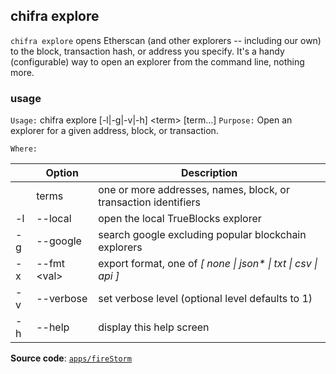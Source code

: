 ## chifra explore

`chifra explore` opens Etherscan (and other explorers -- including our own) to the block, transaction hash, or address you specify. It's a handy (configurable) way to open an explorer from the command line, nothing more.

### usage

`Usage:`    chifra explore [-l|-g|-v|-h] &lt;term&gt; [term...]
`Purpose:`  Open an explorer for a given address, block, or transaction.

`Where:`

|     | Option            | Description                                                     |
| --- | ----------------- | --------------------------------------------------------------- |
|     | terms             | one or more addresses, names, block, or transaction identifiers |
| -l  | --local           | open the local TrueBlocks explorer                              |
| -g  | --google          | search google excluding popular blockchain explorers            |
| -x  | --fmt &lt;val&gt; | export format, one of *[ none \| json\* \| txt \| csv \| api ]* |
| -v  | --verbose         | set verbose level (optional level defaults to 1)                |
| -h  | --help            | display this help screen                                        |

**Source code**: [`apps/fireStorm`](https://github.com/TrueBlocks/trueblocks-core/tree/master/src/apps/fireStorm)

